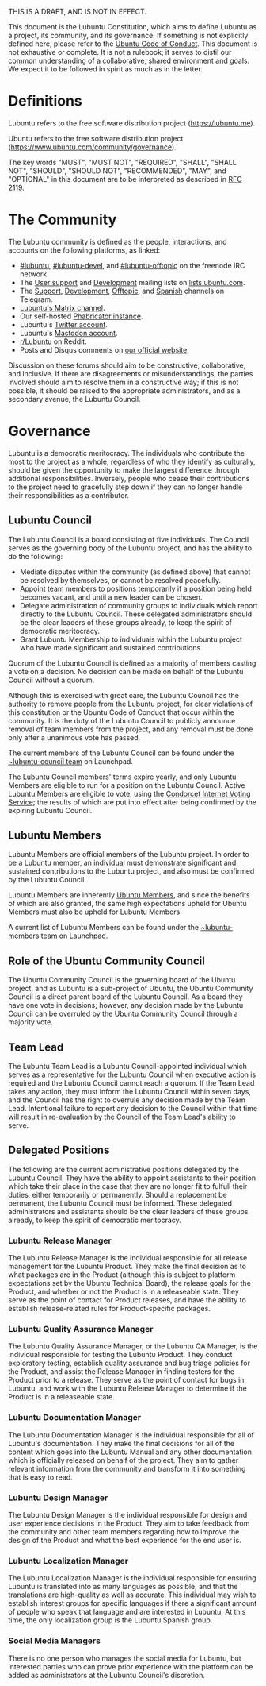 THIS IS A DRAFT, AND IS NOT IN EFFECT.

This document is the Lubuntu Constitution, which aims to define Lubuntu as a project, its community, and its governance. If something is not explicitly defined here, please refer to the [Ubuntu Code of Conduct](https://www.ubuntu.com/community/code-of-conduct). This document is not exhaustive or complete. It is not a rulebook; it serves to distil our common understanding of a collaborative, shared environment and goals. We expect it to be followed in spirit as much as in the letter.

# Definitions

Lubuntu refers to the free software distribution project (https://lubuntu.me).

Ubuntu refers to the free software distribution project (https://www.ubuntu.com/community/governance).

The key words "MUST", "MUST NOT", "REQUIRED", "SHALL", "SHALL NOT", "SHOULD", "SHOULD NOT", "RECOMMENDED", "MAY", and "OPTIONAL" in this document are to be interpreted as described in [RFC 2119](https://tools.ietf.org/html/rfc2119).

# The Community

The Lubuntu community is defined as the people, interactions, and accounts on the following platforms, as linked:

 - [#lubuntu](irc://irc.freenode.net/lubuntu), [#lubuntu-devel](irc://irc.freenode.net/lubuntu-devel), and [#lubuntu-offtopic](irc://irc.freenode.net/lubuntu) on the freenode IRC network.
 - The [User support](https://lists.ubuntu.com/mailman/listinfo/lubuntu-users) and [Development](https://lists.ubuntu.com/mailman/listinfo/lubuntu-devel) mailing lists on [lists.ubuntu.com](https://lists.ubuntu.com/).
 - The [Support](https://telegram.lubuntu.me/support), [Development](https://telegram.lubuntu.me/development), [Offtopic](https://telegram.lubuntu.me/offtopic), and [Spanish](https://telegram.lubuntu.me/espa%C3%B1ol) channels on Telegram.
 - [Lubuntu's Matrix channel](https://chat.disroot.org/#/room/#lubuntu:disroot.org).
 - Our self-hosted [Phabricator instance](https://phab.lubuntu.me/).
 - Lubuntu's [Twitter account](https://twitter.com/lubuntuofficial).
 - Lubuntu's [Mastodon account](https://mastodon.technology/@lubuntu).
 - [r/Lubuntu](https://www.reddit.com/r/Lubuntu) on Reddit.
 - Posts and Disqus comments on [our official website](https://lubuntu.me/).

Discussion on these forums should aim to be constructive, collaborative, and inclusive. If there are disagreements or misunderstandings, the parties involved should aim to resolve them in a constructive way; if this is not possible, it should be raised to the appropriate administrators, and as a secondary avenue, the Lubuntu Council.

# Governance

Lubuntu is a democratic meritocracy. The individuals who contribute the most to the project as a whole, regardless of who they identify as culturally, should be given the opportunity to make the largest difference through additional responsibilities. Inversely, people who cease their contributions to the project need to gracefully step down if they can no longer handle their responsibilities as a contributor.

## Lubuntu Council

The Lubuntu Council is a board consisting of five individuals. The Council serves as the governing body of the Lubuntu project, and has the ability to do the following:

  - Mediate disputes within the community (as defined above) that cannot be resolved by themselves, or cannot be resolved peacefully.
  - Appoint team members to positions temporarily if a position being held becomes vacant, and until a new leader can be chosen.
  - Delegate administration of community groups to individuals which report directly to the Lubuntu Council. These delegated administrators should be the clear leaders of these groups already, to keep the spirit of democratic meritocracy.
  - Grant Lubuntu Membership to individuals within the Lubuntu project who have made significant and sustained contributions.

Quorum of the Lubuntu Council is defined as a majority of members casting a vote on a decision. No decision can be made on behalf of the Lubuntu Council without a quorum.

Although this is exercised with great care, the Lubuntu Council has the authority to remove people from the Lubuntu project, for clear violations of this constitution or the Ubuntu Code of Conduct that occur within the community. It is the duty of the Lubuntu Council to publicly announce removal of team members from the project, and any removal must be done only after a unanimous vote has passed.

The current members of the Lubuntu Council can be found under the [~lubuntu-council team](https://launchpad.net/~lubuntu-admins) on Launchpad.

The Lubuntu Council members' terms expire yearly, and only Lubuntu Members are eligible to run for a position on the Lubuntu Council. Active Lubuntu Members are eligible to vote, using the [Condorcet Internet Voting Service](https://civs.cs.cornell.edu/); the results of which are put into effect after being confirmed by the expiring Lubuntu Council.

## Lubuntu Members

Lubuntu Members are official members of the Lubuntu project. In order to be a Lubuntu member, an individual must demonstrate significant and sustained contributions to the Lubuntu project, and also must be confirmed by the Lubuntu Council.

Lubuntu Members are inherently [Ubuntu Members](https://wiki.ubuntu.com/Membership), and since the benefits of which are also granted, the same high expectations upheld for Ubuntu Members must also be upheld for Lubuntu Members.

A current list of Lubuntu Members can be found under the [~lubuntu-members team](https://launchpad.net/~lubuntu-members) on Launchpad.

## Role of the Ubuntu Community Council

The Ubuntu Community Council is the governing board of the Ubuntu project, and as Lubuntu is a sub-project of Ubuntu, the Ubuntu Community Council is a direct parent board of the Lubuntu Council. As a board they have one vote in decisions; however, any decision made by the Lubuntu Council can be overruled by the Ubuntu Community Council through a majority vote.

## Team Lead

The Lubuntu Team Lead is a Lubuntu Council-appointed individual which serves as a representative for the Lubuntu Council when executive action is required and the Lubuntu Council cannot reach a quorum. If the Team Lead takes any action, they must inform the Lubuntu Council within seven days, and the Council has the right to overrule any decision made by the Team Lead. Intentional failure to report any decision to the Council within that time will result in re-evaluation by the Council of the Team Lead's ability to serve.

## Delegated Positions

The following are the current administrative positions delegated by the Lubuntu Council. They have the ability to appoint assistants to their position which take their place in the case that they are no longer fit to fulfull their duties, either temporarily or permanently. Should a replacement be permanent, the Lubuntu Council must be informed. These delegated administrators and assistants should be the clear leaders of these groups already, to keep the spirit of democratic meritocracy.

### Lubuntu Release Manager

The Lubuntu Release Manager is the individual responsible for all release management for the Lubuntu Product. They make the final decision as to what packages are in the Product (although this is subject to platform expectations set by the Ubuntu Technical Board), the release goals for the Product, and whether or not the Product is in a releaseable state. They serve as the point of contact for Product releases, and have the ability to establish release-related rules for Product-specific packages.

### Lubuntu Quality Assurance Manager

The Lubuntu Quality Assurance Manager, or the Lubuntu QA Manager, is the individual responsible for testing the Lubuntu Product. They conduct exploratory testing, establish quality assurance and bug triage policies for the Product, and assist the Release Manager in finding testers for the Product prior to a release. They serve as the point of contact for bugs in Lubuntu, and work with the Lubuntu Release Manager to determine if the Product is in a releaseable state.

### Lubuntu Documentation Manager

The Lubuntu Documentation Manager is the individual responsible for all of Lubuntu's documentation. They make the final decisions for all of the content which goes into the Lubuntu Manual and any other documentation which is officially released on behalf of the project. They aim to gather relevant information from the community and transform it into something that is easy to read.

### Lubuntu Design Manager

The Lubuntu Design Manager is the individual responsible for design and user experience decisions in the Product. They aim to take feedback from the community and other team members regarding how to improve the design of the Product and what the best experience for the end user is.

### Lubuntu Localization Manager

The Lubuntu Localization Manager is the individual responsible for ensuring Lubuntu is translated into as many languages as possible, and that the translations are high-quality as well as accurate. This individual may wish to establish interest groups for specific languages if there a significant amount of people who speak that language and are interested in Lubuntu. At this time, the only localization group is the Lubuntu Spanish group.

### Social Media Managers

There is no one person who manages the social media for Lubuntu, but interested parties who can prove prior experience with the platform can be added as administrators at the Lubuntu Council's discretion.
